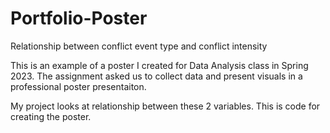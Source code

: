 # Portfolio-Poster
Relationship between conflict event type and conflict intensity

This is an example of a poster I created for Data Analysis class in Spring 2023. The assignment asked us to collect data and present visuals in a professional poster presentaiton.

My project looks at relationship between these 2 variables. This is code for creating the poster.

